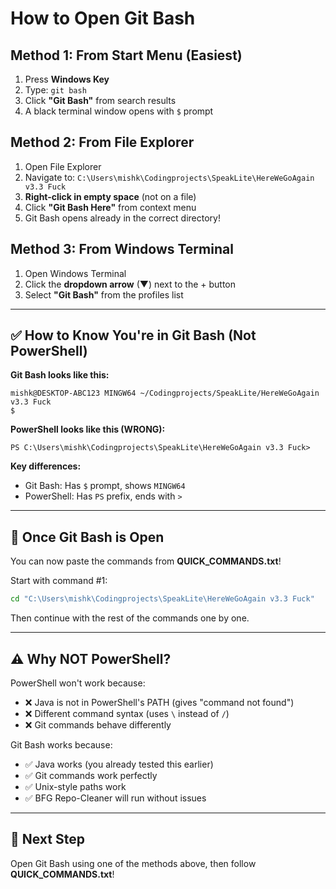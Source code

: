 # How to Open Git Bash

## Method 1: From Start Menu (Easiest)

1. Press **Windows Key**
2. Type: `git bash`
3. Click **"Git Bash"** from search results
4. A black terminal window opens with `$` prompt

## Method 2: From File Explorer

1. Open File Explorer
2. Navigate to: `C:\Users\mishk\Codingprojects\SpeakLite\HereWeGoAgain v3.3 Fuck`
3. **Right-click in empty space** (not on a file)
4. Click **"Git Bash Here"** from context menu
5. Git Bash opens already in the correct directory!

## Method 3: From Windows Terminal

1. Open Windows Terminal
2. Click the **dropdown arrow** (▼) next to the + button
3. Select **"Git Bash"** from the profiles list

---

## ✅ How to Know You're in Git Bash (Not PowerShell)

**Git Bash looks like this:**
```
mishk@DESKTOP-ABC123 MINGW64 ~/Codingprojects/SpeakLite/HereWeGoAgain v3.3 Fuck
$
```

**PowerShell looks like this (WRONG):**
```
PS C:\Users\mishk\Codingprojects\SpeakLite\HereWeGoAgain v3.3 Fuck>
```

**Key differences:**
- Git Bash: Has `$` prompt, shows `MINGW64`
- PowerShell: Has `PS` prefix, ends with `>`

---

## 🚀 Once Git Bash is Open

You can now paste the commands from **QUICK_COMMANDS.txt**!

Start with command #1:
```bash
cd "C:\Users\mishk\Codingprojects\SpeakLite\HereWeGoAgain v3.3 Fuck"
```

Then continue with the rest of the commands one by one.

---

## ⚠️ Why NOT PowerShell?

PowerShell won't work because:
- ❌ Java is not in PowerShell's PATH (gives "command not found")
- ❌ Different command syntax (uses `\` instead of `/`)
- ❌ Git commands behave differently

Git Bash works because:
- ✅ Java works (you already tested this earlier)
- ✅ Git commands work perfectly
- ✅ Unix-style paths work
- ✅ BFG Repo-Cleaner will run without issues

---

## 🎯 Next Step

Open Git Bash using one of the methods above, then follow **QUICK_COMMANDS.txt**!
